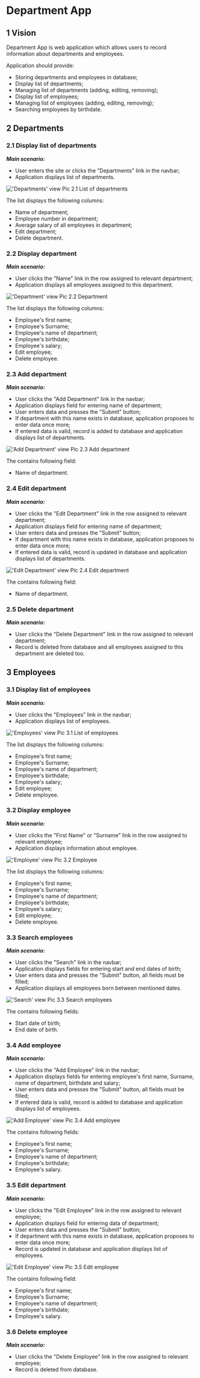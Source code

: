 # Department App

## 1 Vision

Department App is web application which allows users to record information about departments and employees.

Application should provide:
- Storing departments and employees in database;
- Display list of departments;
- Managing list of departments (adding, editing, removing);
- Display list of employees;
- Managing list of employees (adding, editing, removing);
- Searching employees by birthdate.

## 2 Departments
### 2.1 Display list of departments

***Main scenario:***

- User enters the site or clicks the "Departments" link in the navbar;
- Application displays list of departments.

!['Departments' view](mockups/departments.png)
Pic 2.1 List of departments

The list displays the following columns:
- Name of department;
- Employee number in department;
- Average salary of all employees in department;
- Edit department;
- Delete department.

### 2.2 Display department

***Main scenario:***

- User clicks the "Name" link in the row assigned to relevant department;
- Application displays all employees assigned to this department.

!['Department' view](mockups/department.png)
Pic 2.2 Department

The list displays the following columns:
- Employee's first name;
- Employee's Surname;
- Employee's name of department;
- Employee's birthdate;
- Employee's salary;
- Edit employee;
- Delete employee.

### 2.3 Add department

***Main scenario:***

- User clicks the "Add Department" link in the navbar;
- Application displays field for entering name of department;
- User enters data and presses the "Submit" button;
- If department with this name exists in database, application proposes to enter data once more;
- If entered data is valid, record is added to database and application displays list of departments.

!['Add Department' view](mockups/add_department.png)
Pic 2.3 Add department

The contains following field:
- Name of department.

### 2.4 Edit department

***Main scenario:***

- User clicks the "Edit Department" link in the row assigned to relevant department;
- Application displays field for entering name of department;
- User enters data and presses the "Submit" button;
- If department with this name exists in database, application proposes to enter data once more;
- If entered data is valid, record is updated in database and application displays list of departments.

!['Edit Department' view](mockups/edit_department.png)
Pic 2.4 Edit department

The contains following field:
- Name of department.

### 2.5 Delete department

***Main scenario:***

- User clicks the "Delete Department" link in the row assigned to relevant department;
- Record is deleted from database and all employees assigned to this department are deleted too.

## 3 Employees
### 3.1 Display list of employees

***Main scenario:***

- User clicks the "Employees" link in the navbar;
- Application displays list of employees.

!['Employees' view](mockups/employees.png)
Pic 3.1 List of employees

The list displays the following columns:
- Employee's first name;
- Employee's Surname;
- Employee's name of department;
- Employee's birthdate;
- Employee's salary;
- Edit employee;
- Delete employee.

### 3.2 Display employee

***Main scenario:***

- User clicks the "First Name" or "Surname" link in the row assigned to relevant employee;
- Application displays information about employee.

!['Employee' view](mockups/employee.png)
Pic 3.2 Employee

The list displays the following columns:
- Employee's first name;
- Employee's Surname;
- Employee's name of department;
- Employee's birthdate;
- Employee's salary;
- Edit employee;
- Delete employee.

### 3.3 Search employees

***Main scenario:***

- User clicks the "Search" link in the navbar;
- Application displays fields for entering start and end dates of birth;
- User enters data and presses the "Submit" button, all fields must be filled;
- Application displays all employees born between mentioned dates.

!['Search' view](mockups/search.png)
Pic 3.3 Search employees

The contains following fields:
- Start date of birth;
- End date of birth.

### 3.4 Add employee

***Main scenario:***

- User clicks the "Add Employee" link in the navbar;
- Application displays fields for entering employee's first name, Surname, name of department, birthdate and salary;
- User enters data and presses the "Submit" button, all fields must be filled;
- If entered data is valid, record is added to database and application displays list of employees.

!['Add Employee' view](mockups/add_employee.png)
Pic 3.4 Add employee

The contains following fields:
- Employee's first name;
- Employee's Surname;
- Employee's name of department;
- Employee's birthdate;
- Employee's salary.

### 3.5 Edit department

***Main scenario:***

- User clicks the "Edit Employee" link in the row assigned to relevant employee;
- Application displays field for entering data of department;
- User enters data and presses the "Submit" button;
- If department with this name exists in database, application proposes to enter data once more;
- Record is updated in database and application displays list of employees.

!['Edit Employee' view](mockups/edit_employee.png)
Pic 3.5 Edit employee

The contains following field:
- Employee's first name;
- Employee's Surname;
- Employee's name of department;
- Employee's birthdate;
- Employee's salary.

### 3.6 Delete employee

***Main scenario:***

- User clicks the "Delete Employee" link in the row assigned to relevant employee;
- Record is deleted from database.
